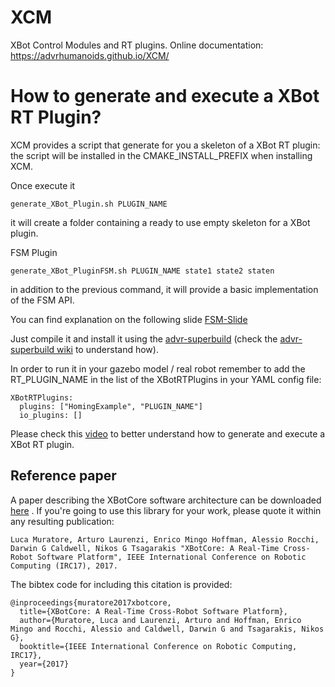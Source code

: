 XCM
===

XBot Control Modules and RT plugins.
Online documentation: https://advrhumanoids.github.io/XCM/

How to generate and execute a XBot RT Plugin?
==============================================

XCM provides a script that generate for you a skeleton of a XBot RT plugin: the script will be installed in the CMAKE_INSTALL_PREFIX when installing XCM.

Once execute it 

```
generate_XBot_Plugin.sh PLUGIN_NAME
```
it will create a folder containing a ready to use empty skeleton for a XBot plugin.

FSM Plugin

```
generate_XBot_PluginFSM.sh PLUGIN_NAME state1 state2 staten
```
in addition to the previous command, it will provide a basic implementation of the FSM API.

You can find explanation on the following slide [FSM-Slide](https://github.com/ADVRHumanoids/Documentation/blob/master/slides/fsm/FSM%20API.pdf)

Just compile it and install it using the [advr-superbuild](https://github.com/ADVRHumanoids/advr-superbuild) (check the [advr-superbuild wiki](https://github.com/ADVRHumanoids/advr-superbuild/wiki#creating-a-new-project-in-github-and-adding-it-to-the-superbuild) to understand how).

In order to run it in your gazebo model / real robot remember to add the RT_PLUGIN_NAME in the list of the XBotRTPlugins in your YAML config file:

```
XBotRTPlugins:
  plugins: ["HomingExample", "PLUGIN_NAME"]
  io_plugins: []
```

Please check this [video](https://www.youtube.com/watch?v=wJXCLhtS7T0) to better understand how to generate and execute a XBot RT plugin.

## Reference paper
A paper describing the XBotCore software architecture can be downloaded [here](https://www.researchgate.net/publication/316514802_XBotCore_A_Real-Time_Cross-Robot_Software_Platform) . If you're going to use this library for your work, please quote it within any resulting publication:
~~~
Luca Muratore, Arturo Laurenzi, Enrico Mingo Hoffman, Alessio Rocchi, Darwin G Caldwell, Nikos G Tsagarakis "XBotCore: A Real-Time Cross-Robot Software Platform", IEEE International Conference on Robotic Computing (IRC17), 2017.
~~~

The bibtex code for including this citation is provided:
~~~
@inproceedings{muratore2017xbotcore,
  title={XBotCore: A Real-Time Cross-Robot Software Platform},
  author={Muratore, Luca and Laurenzi, Arturo and Hoffman, Enrico Mingo and Rocchi, Alessio and Caldwell, Darwin G and Tsagarakis, Nikos G},
  booktitle={IEEE International Conference on Robotic Computing, IRC17},
  year={2017}
}
~~~
